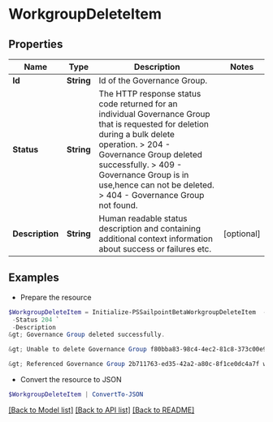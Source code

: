 # WorkgroupDeleteItem
## Properties

Name | Type | Description | Notes
------------ | ------------- | ------------- | -------------
**Id** | **String** | Id of the Governance Group. | 
**Status** | **String** |  The HTTP response status code returned for an individual Governance Group that is requested for deletion during a bulk delete operation.  &gt; 204   -  Governance Group deleted successfully.  &gt; 409   - Governance Group is in use,hence can not be deleted.  &gt; 404   - Governance Group not found.  | 
**Description** | **String** | Human readable status description and containing additional context information about success or failures etc.  | [optional] 

## Examples

- Prepare the resource
```powershell
$WorkgroupDeleteItem = Initialize-PSSailpointBetaWorkgroupDeleteItem  -Id 464ae7bf791e49fdb74606a2e4a89635 `
 -Status 204 `
 -Description 
&gt; Governance Group deleted successfully.

&gt; Unable to delete Governance Group f80bba83-98c4-4ec2-81c8-373c00e9663b because it is in use.

&gt; Referenced Governance Group 2b711763-ed35-42a2-a80c-8f1ce0dc4a7f was not found.

```

- Convert the resource to JSON
```powershell
$WorkgroupDeleteItem | ConvertTo-JSON
```

[[Back to Model list]](../README.md#documentation-for-models) [[Back to API list]](../README.md#documentation-for-api-endpoints) [[Back to README]](../README.md)


